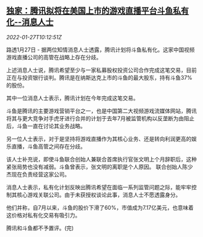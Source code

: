 <!--1643279462000-->
[独家：腾讯拟将在美国上市的游戏直播平台斗鱼私有化--消息人士](https://cn.reuters.com/article/tencent-douyu-us-delist-0127-idCNKBS2K10XP)
------

<div><i>2022-01-27T10:12:51Z</i></div><p>路透1月27日 - 据两位知情消息人士透露，腾讯计划将斗鱼私有化。这家中国视频游戏直播公司的高管在战略上存在分歧。</p><p>上述消息人士说，腾讯希望至少与一家私募股权投资公司合作完成这笔交易，目前正在与投资银行谈判。腾讯是在纳斯达克上市的斗鱼的最大股东，持有斗鱼37%的股份。</p><p>其中一位消息人士表示，腾讯计划在今年完成这笔交易。</p><p>斗鱼是腾讯的主要游戏营销平台之一，也是中国第二大视频游戏流媒体网站，腾讯将其与更大竞争对手虎牙进行合并的计划于去年7月被监管机构以反垄断为由阻止后，斗鱼一直在讨论其业务战略。 </p><p>另一位人士表示，对于是坚持将游戏直播作为其核心业务、还是转向利润更高的娱乐直播，斗鱼高管之间存在分歧。</p><p>该人士补充说，即使斗鱼联合创始人兼联合首席执行官张文明上个月辞职后，这种紧张局势也没有减弱。斗鱼曾表示，张文明的离职是个人原因。 联合创始人陈少杰现在负责经营这家公司。</p><p>消息人士表示，私有化计划反映出腾讯希望在面临一系列监管问题之际，能牢牢控制其核心游戏关联公司。由于未获授权谈论此事，消息人士不愿透露身分。</p><p>他们并称，自7月以来，斗鱼的股价下滑了60%，市值成为7.17亿美元，也意味着这价格对私有化交易有吸引力。</p><p>腾讯和斗鱼都不予置评。(完)</p>
